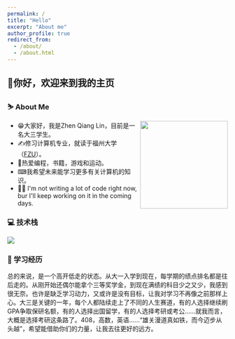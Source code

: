 ```yaml
---
permalink: /
title: "Hello"
excerpt: "About me"
author_profile: true
redirect_from: 
  - /about/
  - /about.html
---
```


👋你好，欢迎来到我的主页
-----
  
### ⛷ About Me

<img align="right" width="200" src="https://img.zcool.cn/community/01a0fa5d5ba4cfa8012187f4f183a2.gif" />

- 😁大家好，我是Zhen Qiang Lin，目前是一名大三学生。
- ✍修习计算机专业，就读于福州大学（[FZU](https://www.fzu.edu.cn/)）。
- 🎨热爱编程，书籍，游戏和运动。
- ⌨我希望未来能学习更多有关计算机的知识。
- 🏃‍♂️ I'm not writing a lot of code right now, bur I'll keep working on it in the coming days.

### 💻 技术栈

<img src="https://skillicons.dev/icons?i=c,cpp" /><br>


### 👣 学习经历
总的来说，是一个高开低走的状态。从大一入学到现在，每学期的绩点排名都是往后走的。从刚开始还偶尔能拿个三等奖学金，到现在满绩的科目少之又少，我感到很无奈。也许是缺乏学习动力，又或许是没有目标，让我对学习不再像之前那样上心。大三是关键的一年，每个人都陆续走上了不同的人生赛道，有的人选择继续刷GPA争取保研名额，有的人选择出国留学，有的人选择考研或考公……就我而言，大概是选择考研这条路了。408，高数，英语……“雄关漫道真如铁，而今迈步从头越”，希望能借助你们的力量，让我去往更好的远方。

